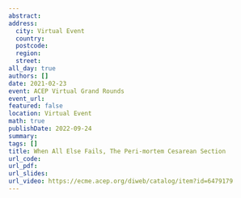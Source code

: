 ```yaml
---
abstract: 
address:
  city: Virtual Event
  country:
  postcode: 
  region: 
  street: 
all_day: true
authors: []
date: 2021-02-23
event: ACEP Virtual Grand Rounds
event_url: 
featured: false
location: Virtual Event
math: true
publishDate: 2022-09-24
summary: 
tags: []
title: When All Else Fails, The Peri-mortem Cesarean Section
url_code: 
url_pdf: 
url_slides: 
url_video: https://ecme.acep.org/diweb/catalog/item?id=6479179
---
```

